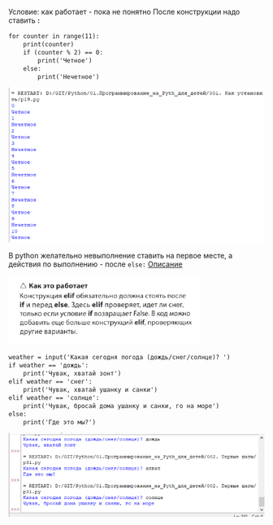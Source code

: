 Условие: как работает - пока не понятно 
После конструкции надо ставить **:**

```
for сounter in range(11):
    print(сounter)
    if (сounter % 2) == 0:
        print('Четное')
    else:
        print('Нечетное')	
```

![](../../../01.Pyth_for_children/_Pictures/Pasted_image_20250304192147.png)

В python желательно невыполнение ставить на первое месте, а действия по выполнению - после ```else:```
[Описание](../../Ввод_вывод/Input/Описание.md)

![](../../../01.Pyth_for_children/_Pictures/Pasted_image_20250304203645.png)
```
weather = input('Какая сегодня погода (дождь/снег/солнце)? ')
if weather == 'дождь':
    print('Чувак, хватай зонт')
elif weather == 'снег':
    print('Чувак, хватай ушанку и санки')
elif weather == 'солнце':
    print('Чувак, бросай дома ушанку и санки, го на море')
else:
    print('Где это мы?')
```

![](../../../01.Pyth_for_children/_Pictures/Pasted_image_20250304203533.png)